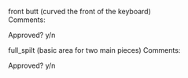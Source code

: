 front butt (curved the front of the keyboard)  
Comments:

Approved?  y/n

full_spilt (basic area for two main pieces) 
Comments:

Approved?  y/n
